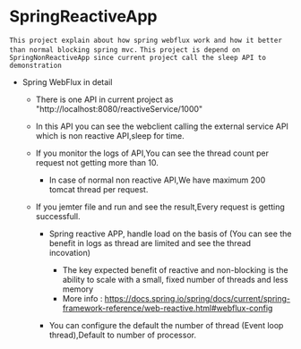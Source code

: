 # SpringReactiveApp
`This project explain about how spring webflux work and how it better than normal blocking spring mvc.`
`This project is depend on SpringNonReactiveApp since current project call the sleep API to demonstration`
* Spring WebFlux in detail
    * There is one API in current project as "http://localhost:8080/reactiveService/1000"
    * In this API you can see the webclient calling the external service API which is non reactive API,sleep for time.
    * If you monitor the logs of API,You can see the thread count per request not getting more than 10.
        * In case of normal non reactive API,We have maximum 200 tomcat thread per request.
        
    * If you jemter file and run and see the result,Every request is getting successfull.
        * Spring reactive APP, handle load on the basis of (You can see the benefit in logs as thread are limited and see the thread incovation)
            * The key expected benefit of reactive and non-blocking is the ability to scale with a small, fixed number of threads and less memory
            * More info : https://docs.spring.io/spring/docs/current/spring-framework-reference/web-reactive.html#webflux-config
            
        * You can configure the  default the number of thread (Event loop thread),Default to number of processor.
        
